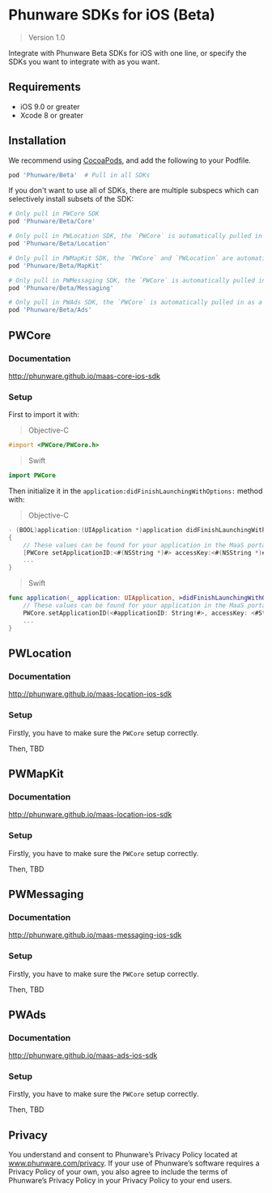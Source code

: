 # Phunware SDKs for iOS (Beta)

> Version 1.0

Integrate with Phunware Beta SDKs for iOS with one line, or specify the SDKs you want to integrate with as you want.
 
## Requirements

- iOS 9.0 or greater
- Xcode 8 or greater

## Installation

We recommend using [CocoaPods](http://www.cocoapods.org), and add the following to your Podfile.

```ruby
pod 'Phunware/Beta'  # Pull in all SDKs

```

If you don't want to use all of SDKs, there are multiple subspecs which can selectively install subsets of the SDK:

```ruby
# Only pull in PWCore SDK
pod 'Phunware/Beta/Core'

# Only pull in PWLocation SDK, the `PWCore` is automatically pulled in as a dependency
pod 'Phunware/Beta/Location'

# Only pull in PWMapKit SDK, the `PWCore` and `PWLocation` are automatically pulled in as dependencies
pod 'Phunware/Beta/MapKit'

# Only pull in PWMessaging SDK, the `PWCore` is automatically pulled in as a dependency
pod 'Phunware/Beta/Messaging'

# Only pull in PWAds SDK, the `PWCore` is automatically pulled in as a dependency
pod 'Phunware/Beta/Ads'

```

## PWCore

### Documentation 
http://phunware.github.io/maas-core-ios-sdk 

### Setup
First to import it with:
> 
> Objective-C
>  
```objective-c
#import <PWCore/PWCore.h>
```
>
> Swift
>
```swift
import PWCore
```
>

Then initialize it in the `application:didFinishLaunchingWithOptions:` method with:
> 
> Objective-C
> 
```objective-c
- (BOOL)application:(UIApplication *)application didFinishLaunchingWithOptions:(NSDictionary *)launchOptions
{
 	// These values can be found for your application in the MaaS portal (http://maas.phunware.com/clients).
	[PWCore setApplicationID:<#(NSString *)#> accessKey:<#(NSString *)#> signatureKey:<#(NSString *)#> encryptionKey:@""];
	...
}
```
>
> Swift
> 
```swift
func application(_ application: UIApplication, >didFinishLaunchingWithOptions launchOptions: [UIApplicationLaunchOptionsKey: Any]?) -> Bool {
	// These values can be found for your application in the MaaS portal (http://maas.phunware.com/clients).
	PWCore.setApplicationID(<#applicationID: String!#>, accessKey: <#String!#>, signatureKey: <#String!#>, encryptionKey: "")
	...
}
```
>

## PWLocation

### Documentation 
http://phunware.github.io/maas-location-ios-sdk 

### Setup
Firstly, you have to make sure the `PWCore` setup correctly.

Then, TBD

## PWMapKit

### Documentation 
http://phunware.github.io/maas-location-ios-sdk 


### Setup
Firstly, you have to make sure the `PWCore` setup correctly.

Then, TBD

## PWMessaging

### Documentation 
http://phunware.github.io/maas-messaging-ios-sdk 

### Setup
Firstly, you have to make sure the `PWCore` setup correctly.

Then, TBD

## PWAds

### Documentation 
http://phunware.github.io/maas-ads-ios-sdk 

### Setup
Firstly, you have to make sure the `PWCore` setup correctly.

Then, TBD

Privacy
-----------
You understand and consent to Phunware’s Privacy Policy located at www.phunware.com/privacy. If your use of Phunware’s software requires a Privacy Policy of your own, you also agree to include the terms of Phunware’s Privacy Policy in your Privacy Policy to your end users.



